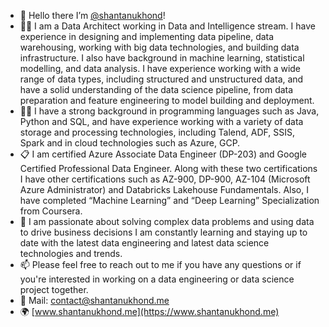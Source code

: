 - 👋 Hello there I’m [@shantanukhond](https://github.com/shantanukhond)! 
- 👨‍💼 I am a Data Architect working in Data and Intelligence stream. I have experience in designing and implementing data pipeline, data warehousing, working with big data technologies, and building data infrastructure. I also have background in machine learning, statistical modelling, and data analysis. I have experience working with a wide range of data types, including structured and unstructured data, and have a solid understanding of the data science pipeline, from data preparation and feature engineering to model building and deployment.
- 🧑‍💻 I have a strong background in programming languages such as Java, Python and SQL, and have experience working with a variety of data storage and processing technologies, including Talend, ADF, SSIS, Spark and in cloud technologies such as Azure, GCP. 
- 📋 I am certified Azure Associate Data Engineer (DP-203) and Google Certified Professional Data Engineer. Along with these two certifications I have other certifications such as AZ-900, DP-900, AZ-104 (Microsoft Azure Administrator) and Databricks Lakehouse Fundamentals. Also, I have completed “Machine Learning” and “Deep Learning” Specialization from Coursera.
- 🌱 I am passionate about solving complex data problems and using data to drive business decisions I am constantly learning and staying up to date with the latest data engineering and latest data science technologies and trends.
- 📫 Please feel free to reach out to me if you have any questions or if you're interested in working on a data engineering or data science project together.
- 📧 Mail: [contact@shantanukhond.me](mailto://contact@shantanukhond.me)
- 🌍 [www.shantanukhond.me](https://www.shantanukhond.me)


<!---
shantanukhond/shantanukhond is a ✨ special ✨ repository because its `README.md` (this file) appears on your GitHub profile.
You can click the Preview link to take a look at your changes.
--->
